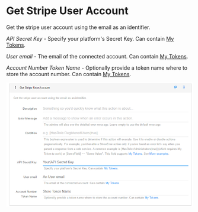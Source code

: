 # Get Stripe User Account

Get the stripe user account using the email as an identifier.

_API Secret Key_ - Specify your platform's Secret Key. Can contain [My Tokens](/my-tokens/index.html).

_User email_ - The email of the connected account. Can contain [My Tokens](/my-tokens/index.html).

_Account Number Token Name_ - Optionally provide a token name where to store the account number. Can contain [My Tokens](/my-tokens/index.html).

![](/add-ons/stripe/assets/5.png)